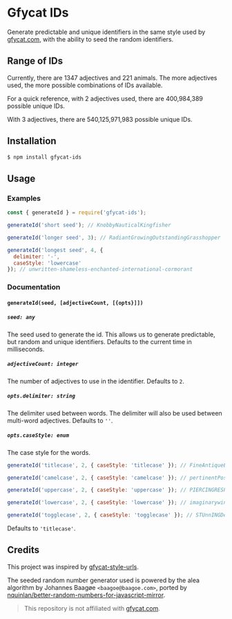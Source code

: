 # Gfycat IDs
Generate predictable and unique identifiers in the same style used by
[gfycat.com](https://gfycat.com), with the ability to seed the random
identifiers.

## Range of IDs

Currently, there are 1347 adjectives and 221 animals. The more adjectives used,
the more possible combinations of IDs available.

For a quick reference, with 2 adjectives used, there are 400,984,389 possible
unique IDs.

With 3 adjectives, there are 540,125,971,983 possible unique IDs.

## Installation

```bash
$ npm install gfycat-ids
```

## Usage

### Examples

```js
const { generateId } = require('gfycat-ids');

generateId('short seed'); // KnobbyNauticalKingfisher

generateId('longer seed', 3); // RadiantGrowingOutstandingGrasshopper

generateId('longest seed', 4, {
  delimiter: '-',
  caseStyle: 'lowercase'
}); // unwritten-shameless-enchanted-international-cormorant
```

### Documentation

#### `generateId(seed, [adjectiveCount, [{opts}]])`

##### `seed: any`

The seed used to generate the id. This allows us to generate predictable, but
random and unique identifiers. Defaults to the current time in milliseconds.

##### `adjectiveCount: integer`

The number of adjectives to use in the identifier. Defaults to `2`.

##### `opts.delimiter: string`

The delimiter used between words. The delimiter will also be used between
multi-word adjectives. Defaults to `''`.

##### `opts.caseStyle: enum`

The case style for the words.

```js
generateId('titlecase', 2, { caseStyle: 'titlecase' }); // FineAntiqueElk

generateId('camelcase', 2, { caseStyle: 'camelcase' }); // pertinentPoshGoldfinch

generateId('uppercase', 2, { caseStyle: 'uppercase' }); // PIERCINGRESPONSIBLECAMEL

generateId('lowercase', 2, { caseStyle: 'lowercase' }); // imaginarywingedsalamander

generateId('togglecase', 2, { caseStyle: 'togglecase' }); // STUnnINGDesCrIPtiVePeaFOwL
```

Defaults to `'titlecase'`.

## Credits

This project was inspired by
[gfycat-style-urls](https://github.com/dexo568/gfycat-style-urls).

The seeded random number generator used is powered by the alea algorithm by
Johannes Baagøe `<baagoe@baagoe.com>`, ported by [nquinlan/better-random-numbers-for-javascript-mirror](https://github.com/nquinlan/better-random-numbers-for-javascript-mirror/blob/master/support/js/Alea.js).

> This repository is not affiliated with [gfycat.com](https://gfycat.com).

